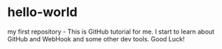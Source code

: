 # hello-world
my first repository - This is GitHub tutorial for me. I start to learn about GitHub and WebHook and some other dev tools.
Good Luck!
